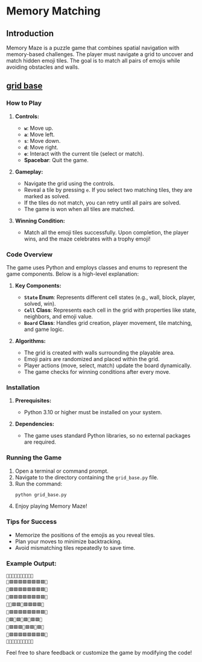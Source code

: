 # Memory Matching

## Introduction
Memory Maze is a puzzle game that combines spatial navigation with memory-based challenges. The player must navigate a grid to uncover and match hidden emoji tiles. The goal is to match all pairs of emojis while avoiding obstacles and walls.

## [grid base](./grid_base.py)


### **How to Play**
1. **Controls:**
   - **`w`**: Move up.
   - **`a`**: Move left.
   - **`s`**: Move down.
   - **`d`**: Move right.
   - **`e`**: Interact with the current tile (select or match).
   - **Spacebar**: Quit the game.

2. **Gameplay:**
   - Navigate the grid using the controls.
   - Reveal a tile by pressing `e`. If you select two matching tiles, they are marked as solved.
   - If the tiles do not match, you can retry until all pairs are solved.
   - The game is won when all tiles are matched.

3. **Winning Condition:**
   - Match all the emoji tiles successfully. Upon completion, the player wins, and the maze celebrates with a trophy emoji!



### **Code Overview**
The game uses Python and employs classes and enums to represent the game components. Below is a high-level explanation:

1. **Key Components:**
   - **`State` Enum**: Represents different cell states (e.g., wall, block, player, solved, win).
   - **`Cell` Class**: Represents each cell in the grid with properties like state, neighbors, and emoji value.
   - **`Board` Class**: Handles grid creation, player movement, tile matching, and game logic.

2. **Algorithms:**
   - The grid is created with walls surrounding the playable area.
   - Emoji pairs are randomized and placed within the grid.
   - Player actions (move, select, match) update the board dynamically.
   - The game checks for winning conditions after every move.



### **Installation**
1. **Prerequisites:**
   - Python 3.10 or higher must be installed on your system.


2. **Dependencies:**
   - The game uses standard Python libraries, so no external packages are required.



### **Running the Game**
1. Open a terminal or command prompt.
2. Navigate to the directory containing the `grid_base.py` file.
3. Run the command:
   ```bash
   python grid_base.py
   ```
4. Enjoy playing Memory Maze!



### **Tips for Success**
- Memorize the positions of the emojis as you reveal tiles.
- Plan your moves to minimize backtracking.
- Avoid mismatching tiles repeatedly to save time.



### Example Output:
```
🔹🔹🔹🔹🔹🔹🔹🔹🔹🔹
🔹🟪🟪🟪🟪🟪🟪🟪🟪🔹
🔹🟪🟪🟪🟪🟪🟪🟪🟪🔹
🔹🟪🟪🟪🟪🟪🟪🟪🟪🔹
🔹🔸🟪🟪🔸🟪🟪🟪🟪🔹
🔹🟪🟪🟪🟪🟪🟪🟦🟪🔹
🔹🟪🔸🟪🔸🟪🔸🟪🟪🔹
🔹🟪🟪🟪🔸🟪🟪🦄🟪🔹
🔹🟪🟪🟪🟪🟪🟪🟪🟪🔹
🔹🔹🔹🔹🔹🔹🔹🔹🔹🔹
```

Feel free to share feedback or customize the game by modifying the code!

